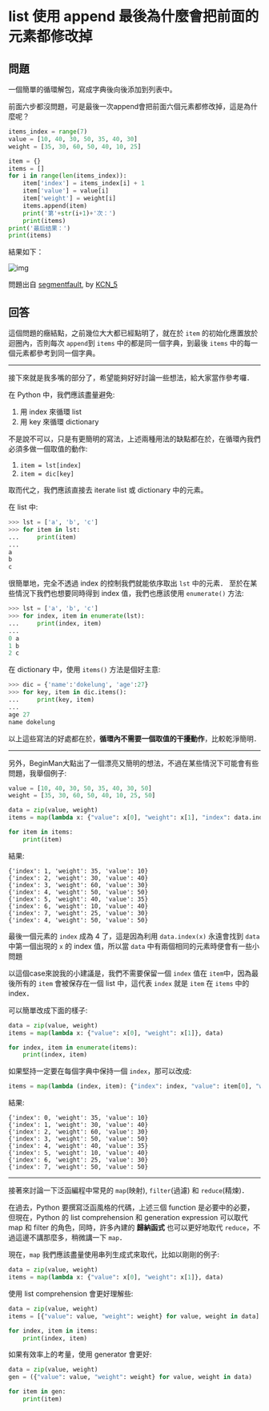 # list 使用 append 最後為什麼會把前面的元素都修改掉

## 問題

一個簡單的循環解包，寫成字典後向後添加到列表中。

前面六步都沒問題，可是最後一次append會把前面六個元素都修改掉，這是為什麼呢？

```Python
items_index = range(7)
value = [10, 40, 30, 50, 35, 40, 30]
weight = [35, 30, 60, 50, 40, 10, 25]

item = {}
items = []
for i in range(len(items_index)):
    item['index'] = items_index[i] + 1
    item['value'] = value[i]
    item['weight'] = weight[i]
    items.append(item)
    print('第'+str(i+1)+'次：')
    print(items)
print('最后结果：')
print(items)
```

結果如下：

![img](https://segmentfault.com/img/bVvGGT)

問題出自 [segmentfault](https://segmentfault.com/q/1010000005129927/a-1020000005138271), by [KCN_5](https://segmentfault.com/u/kcn_5)

## 回答

這個問題的癥結點，之前幾位大大都已經點明了，就在於 `item` 的初始化應置放於迴圈內，否則每次 `append`到 `items` 中的都是同一個字典，到最後 `items` 中的每一個元素都參考到同一個字典。

----------

接下來就是我多嘴的部分了，希望能夠好好討論一些想法，給大家當作參考囉．

在 Python 中，我們應該盡量避免:

 1. 用 index 來循環 list
 2. 用 key 來循環 dictionary

不是說不可以，只是有更簡明的寫法，上述兩種用法的缺點都在於，在循環內我們必須多做一個取值的動作:

 1. `item = lst[index]`
 2. `item = dic[key]`

取而代之，我們應該直接去 iterate list 或 dictionary 中的元素。

在 list 中:

```python
>>> lst = ['a', 'b', 'c']
>>> for item in lst:
...     print(item)
... 
a
b
c
```

很簡單地，完全不透過 index 的控制我們就能依序取出 `lst` 中的元素．
至於在某些情況下我們也想要同時得到 index 值，我們也應該使用 `enumerate()` 方法:

```python
>>> lst = ['a', 'b', 'c']
>>> for index, item in enumerate(lst):
...     print(index, item)
... 
0 a
1 b
2 c
```

在 dictionary 中，使用 `items()` 方法是個好主意:

``` python
>>> dic = {'name':'dokelung', 'age':27}
>>> for key, item in dic.items():
...     print(key, item)
... 
age 27
name dokelung
```

以上這些寫法的好處都在於，**循環內不需要一個取值的干擾動作**，比較乾淨簡明．

----------

另外，BeginMan大點出了一個漂亮又簡明的想法，不過在某些情況下可能會有些問題，我舉個例子:

```python
value = [10, 40, 30, 50, 35, 40, 30, 50]
weight = [35, 30, 60, 50, 40, 10, 25, 50]

data = zip(value, weight)
items = map(lambda x: {"value": x[0], "weight": x[1], "index": data.index(x)+1}, data)

for item in items:
    print(item)
```

結果:

```
{'index': 1, 'weight': 35, 'value': 10}
{'index': 2, 'weight': 30, 'value': 40}
{'index': 3, 'weight': 60, 'value': 30}
{'index': 4, 'weight': 50, 'value': 50}
{'index': 5, 'weight': 40, 'value': 35}
{'index': 6, 'weight': 10, 'value': 40}
{'index': 7, 'weight': 25, 'value': 30}
{'index': 4, 'weight': 50, 'value': 50}
```

最後一個元素的 `index` 成為 4 了，這是因為利用 `data.index(x)` 永遠會找到 `data` 中第一個出現的 `x` 的 index 值，所以當 `data` 中有兩個相同的元素時便會有一些小問題

以這個case來說我的小建議是，我們不需要保留一個 `index` 值在 `item`中，因為最後所有的 `item` 會被保存在一個 list 中，這代表 `index` 就是 `item` 在 `items` 中的 index．

可以簡單改成下面的樣子:

```python
data = zip(value, weight)
items = map(lambda x: {"value": x[0], "weight": x[1]}, data)

for index, item in enumerate(items):
    print(index, item)
```

如果堅持一定要在每個字典中保持一個 `index`，那可以改成:

```python
items = map(lambda (index, item): {"index": index, "value": item[0], "weight": item[1]}, enumerate(data))
```

結果:

```
{'index': 0, 'weight': 35, 'value': 10}
{'index': 1, 'weight': 30, 'value': 40}
{'index': 2, 'weight': 60, 'value': 30}
{'index': 3, 'weight': 50, 'value': 50}
{'index': 4, 'weight': 40, 'value': 35}
{'index': 5, 'weight': 10, 'value': 40}
{'index': 6, 'weight': 25, 'value': 30}
{'index': 7, 'weight': 50, 'value': 50}
```

----------

接著來討論一下泛函編程中常見的 `map`(映射), `filter`(過濾) 和 `reduce`(精煉)．

在過去，Python 要撰寫泛函風格的代碼，上述三個 function 是必要中的必要，但現在，Python 的 list comprehension 和 generation expression 可以取代 map 和 filter 的角色，同時，許多內建的 **歸納函式** 也可以更好地取代 `reduce`，不過這邊不講那麼多，稍微講一下 `map`．

現在，`map` 我們應該盡量使用串列生成式來取代，比如以剛剛的例子:

```python
data = zip(value, weight)
items = map(lambda x: {"value": x[0], "weight": x[1]}, data)
```

使用 list comprehension 會更好理解些:

```python
data = zip(value, weight)
items = [{"value": value, "weight": weight} for value, weight in data]

for index, item in items:
    print(index, item)
```

如果有效率上的考量，使用 generator 會更好:

```python
data = zip(value, weight)
gen = ({"value": value, "weight": weight} for value, weight in data)

for item in gen:
    print(item)
```
